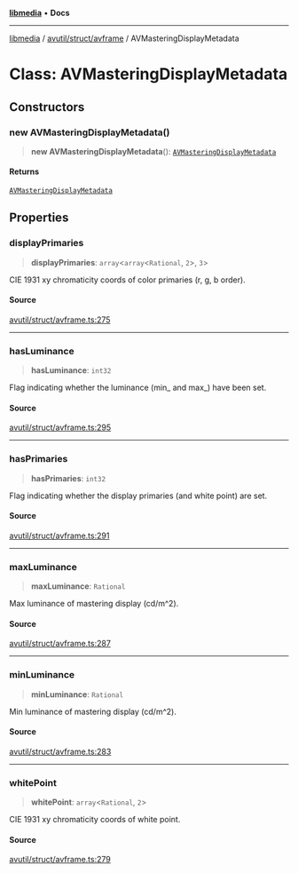 [**libmedia**](../../../../README.md) • **Docs**

***

[libmedia](../../../../README.md) / [avutil/struct/avframe](../README.md) / AVMasteringDisplayMetadata

# Class: AVMasteringDisplayMetadata

## Constructors

### new AVMasteringDisplayMetadata()

> **new AVMasteringDisplayMetadata**(): [`AVMasteringDisplayMetadata`](AVMasteringDisplayMetadata.md)

#### Returns

[`AVMasteringDisplayMetadata`](AVMasteringDisplayMetadata.md)

## Properties

### displayPrimaries

> **displayPrimaries**: `array`\<`array`\<`Rational`, `2`\>, `3`\>

CIE 1931 xy chromaticity coords of color primaries (r, g, b order).

#### Source

[avutil/struct/avframe.ts:275](https://github.com/zhaohappy/libmedia/blob/83708827f1f74f03ced670ca9bc2d9d1e5e5366a/src/avutil/struct/avframe.ts#L275)

***

### hasLuminance

> **hasLuminance**: `int32`

Flag indicating whether the luminance (min_ and max_) have been set.

#### Source

[avutil/struct/avframe.ts:295](https://github.com/zhaohappy/libmedia/blob/83708827f1f74f03ced670ca9bc2d9d1e5e5366a/src/avutil/struct/avframe.ts#L295)

***

### hasPrimaries

> **hasPrimaries**: `int32`

Flag indicating whether the display primaries (and white point) are set.

#### Source

[avutil/struct/avframe.ts:291](https://github.com/zhaohappy/libmedia/blob/83708827f1f74f03ced670ca9bc2d9d1e5e5366a/src/avutil/struct/avframe.ts#L291)

***

### maxLuminance

> **maxLuminance**: `Rational`

Max luminance of mastering display (cd/m^2).

#### Source

[avutil/struct/avframe.ts:287](https://github.com/zhaohappy/libmedia/blob/83708827f1f74f03ced670ca9bc2d9d1e5e5366a/src/avutil/struct/avframe.ts#L287)

***

### minLuminance

> **minLuminance**: `Rational`

Min luminance of mastering display (cd/m^2).

#### Source

[avutil/struct/avframe.ts:283](https://github.com/zhaohappy/libmedia/blob/83708827f1f74f03ced670ca9bc2d9d1e5e5366a/src/avutil/struct/avframe.ts#L283)

***

### whitePoint

> **whitePoint**: `array`\<`Rational`, `2`\>

CIE 1931 xy chromaticity coords of white point.

#### Source

[avutil/struct/avframe.ts:279](https://github.com/zhaohappy/libmedia/blob/83708827f1f74f03ced670ca9bc2d9d1e5e5366a/src/avutil/struct/avframe.ts#L279)

